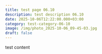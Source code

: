 ```yaml
---
title: test page 06.10
description: test description 06.10
date: 2025-10-06T12:22:00.000+03:00
category: test-category-06-10
image: /img/photo_2025-10-06_09-45-03.jpg
draft: false
---
```


test content
